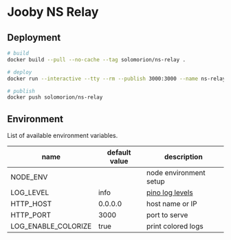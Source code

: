# Jooby NS Relay


## Deployment

```sh
# build
docker build --pull --no-cache --tag solomorion/ns-relay .

# deploy
docker run --interactive --tty --rm --publish 3000:3000 --name ns-relay solomorion/ns-relay

# publish
docker push solomorion/ns-relay
```


## Environment

List of available environment variables.

| name                | default value | description                                                                                               |
| ------------------- | ------------- | --------------------------------------------------------------------------------------------------------- |
| NODE_ENV            |               | node environment setup                                                                                    |
| LOG_LEVEL           | info          | [pino log levels](https://github.com/pinojs/pino/blob/master/docs/api.md#loggerlevel-string-gettersetter) |
| HTTP_HOST           | 0.0.0.0       | host name or IP                                                                                           |
| HTTP_PORT           | 3000          | port to serve                                                                                             |
| LOG_ENABLE_COLORIZE | true          | print colored logs                                                                                        |
